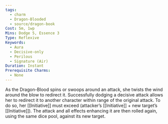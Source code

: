 ```yaml
---
tags:
  - charm
  - Dragon-Blooded
  - source/dragon-book
Cost: 5m, 1wp
Mins: Dodge 5, Essence 3
Type: Reflexive
Keywords:
  - Aura
  - Decisive-only
  - Perilous
  - Signature (Air)
Duration: Instant
Prerequisite Charms:
  - None
---
```

As the Dragon-Blood spins or swoops around an attack, she twists the wind around the blow to redirect it. Successfully dodging a decisive attack allows her to redirect it to another character within range of the original attack. To do so, her [[Initiative]] must exceed (attacker’s [[Initiative]] + new target’s [[Initiative]]). The attack and all effects enhancing it are then rolled again, using the same dice pool, against its new target.
